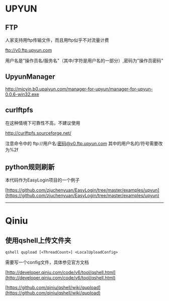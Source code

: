 # UPYUN

## FTP

人家支持用ftp传输文件，而且用ftp似乎不对流量计费

ftp://v0.ftp.upyun.com 

用户名是"操作员名/服务名"（其中/字符是用户名的一部分）,密码为"操作员密码"

## UpyunManager

http://micyin.b0.upaiyun.com/manager-for-upyun/manager-for-upyun-0.0.6-win32.exe


## curlftpfs

在这种情境下可靠性不高，不建议使用

http://curlftpfs.sourceforge.net/

注意命令中的 ftp://用户名:密码@v0.ftp.upyun.com 其中的用户名的/符号需要改为%2f

## python规则刷新

本代码作为EasyLogin项目的一个例子

[https://github.com/zjuchenyuan/EasyLogin/tree/master/examples/upyun](https://github.com/zjuchenyuan/EasyLogin/tree/master/examples/upyun)

----

# Qiniu

## 使用qshell上传文件夹

    qshell qupload [<ThreadCount>] <LocalUploadConfig>

需要写一个config文件，具体参见官方文档

[http://developer.qiniu.com/code/v6/tool/qshell.html](http://developer.qiniu.com/code/v6/tool/qshell.html)

[https://github.com/qiniu/qshell/wiki/qupload](https://github.com/qiniu/qshell/wiki/qupload)